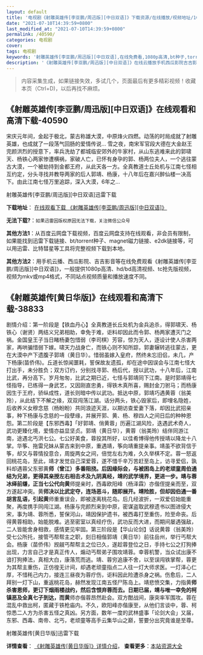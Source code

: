 ```yaml
---
layout: default
title: '电视剧《射雕英雄传[李亚鹏/周迅版][中日双语]》下载资源/在线播放/视频地址/1080p/高清/蓝光'
date: "2021-07-10T14:39:59+0800"
last_modified_at: "2021-07-10T14:39:59+0800"
permalink: /40590/
categories: 电视剧
cover:
tags: 电视剧
keywords: '射雕英雄传[李亚鹏/周迅版][中日双语],在线免费看,1080p高清,bt种子,torrent,百度云盘,magnet,磁力链,迅雷下载资源'
description: '《射雕英雄传[李亚鹏/周迅版][中日双语]》在线云播放手机西瓜影院吉吉影音免费看，1080p高清bd/hd未删减完整版和tc抢先枪版，mkv/mp4格式，附带bt/torrent种子、magnet/磁力链、百度云盘、网盘资源迅雷下载链接'
---
```


>内容采集生成，如果链接失效，多试几个，页面最后有更多精彩视频！收藏本页（Ctrl+D)，以后再找不麻烦。


## 《射雕英雄传[李亚鹏/周迅版][中日双语]》在线观看和高清下载-40590

宋庆元年间，金起于极北，蒙古称雄大漠，中原烽火四燃。动荡的时局成就了射雕英雄，也成就了一段荡气回肠的爱情传说… 雪之夜，南宋军官段大德在大金赵王完颜洪烈的授意下，率兵洗劫了都城临安郊外的牛家村，从山东逃难来此的郭啸天、杨铁心两家惨遭横祸，家破人亡，已怀有身孕的郭、杨两位夫人，一个逃往蒙古大漠，一个被劫持到金都王府，从此天各一方。全真教道士丘处机与江南七怪相互约定，分头寻找并教导两家的后人郭靖、杨康，十八年后在嘉兴醉仙楼一决高下。由此江南七怪万里追踪，深入大漠，6年之...


射雕英雄传[李亚鹏/周迅版][中日双语]迅雷下载

**下载地址**： [在线观看下载 《射雕英雄传[李亚鹏/周迅版][中日双语]》](https://www.993dy.com//vod-detail-id-11760.html) 


**无法下载?**：`如果迅雷因版权原因无法下载，关注微信公众号 `

**其他方法1**：从百度云网盘下载视频，百度云网盘支持在线观看，非会员有限制，如果能找到迅雷下载链接、bt/torrent种子、magnet磁力链接、e2dk链接等，可以用迅雷、比特彗星等工具将完整视频下载到本地。

**其他方法2**：用手机云播、西瓜影院、吉吉影音等在线免费观看《射雕英雄传[李亚鹏/周迅版][中日双语]》，一般提供1080p高清、hd/bd高清视频、tc抢先版视频，视频为mkv或mp4格式，不同站点视频质量和播放速度不同。


## 《射雕英雄传[黄日华版]》在线观看和高清下载-38833

剧情介绍：第一阶段是【铁血丹心】全真教道长丘处机为金兵追杀，得郭啸天、杨铁心（谢贤）两结义兄弟相助，幸免于难，讵料却因此而令郭、杨两家遭灭门之祸。金国皇王子当日睹杨妻包惜弱（李司棋）芳容，惊为天人，逐设计使人杀害两家，再哄骗惜弱下嫁。啸天力战身亡，而铁心则不知所踪，郭妻辗转逃往蒙古，更在大漠中产下遗腹子郭靖（黄日华）。惜弱虽嫁入皇府，然终未忘旧侣，未几，产下杨康(苗侨伟)。丘道长惊闻噩耗，誓保故友遗孤，却在途中因误会与江南七怪大打出手，未分胜负；双方订约，分别找寻郭、杨后代，授以武功，十八年后，江南比武，再分高下。岁月匆匆，比武之期已近，七怪与郭靖同下江南。是时郭靖得七怪指导，已练得一身武艺，又因刚直忠勇，得铁木真所喜，赐封金刀驸马；而杨康因生于王府，骄纵成性，道长则暗中传以武功。抵达中原，郭靖巧遇黄蓉（翁美玲），从此结下不解之缘，双双闯荡江湖。话分两头，铁心毁家后，即埋名隐姓，后收养义女穆念慈（杨盼盼）共同浪迹天涯，以期访查爱妻下落，却因比武招亲事，种下杨康与念慈的一段孽缘，并展开郭、黄、杨、穆四人之间日后的种种恩怨。第二阶段是【东邪西毒】「好郭靖、俏黄蓉」历遍江湖风险，迭遇武术奇人，武功更臻化境，爱情亦益显坚贞。郭靖（黄日华），黄蓉（翁美玲）结伴同游江南，途遇北丐洪七公。七公好美食，蓉投其所好，以佳肴博得他传授靖以降龙十八掌。华筝、拖雷兄妹从蒙古来到中原，重遇靖，筝向靖重提亲事。靖虽不欲背信于筝，却又与蓉情投意合，周旋两女之间，倍觉左右为难，久久举棋不定。蓉一怒返回桃花岛，至此，靖才发觉自己深爱蓉，遂不惜千辛万苦赶至岛上，访寻爱侣，孰料却遇蓉父东邪黄**师（曾江）多番阻挠。后因缘际会，与被困岛上的老顽童周伯通结为兄弟，更得其亲授左右相击术及九阴真经，靖的武学境界，更进一步。靖与蓉冰绎前缣，正当七公代向黄**师提亲时，西毒欧阳峰（杨泽霖）亦偕侄提亲而至，双方遂起冲突。黄**师决以比武定夺，连场恶斗，随即展开。靖险胜，但却因伯通一番胡言乱语，引起黄**师重重误会，即被逐离桃花岛。后几经波折，一双爱侣始能重聚，再度携手同闯江湖。杨康与完颜烈来到中原，密谋盗取武穆遗书以图进侵大宋，事为靖、蓉所悉，誓保河山，靖因保护遗书，被西毒打至重伤，险至命丧。后得黄蓉相助，始能脱难。逃至密室以真经疗伤，武功反而大进，而期间屡遇强敌，二人皆能舍身相救，感情更见牢固。第三阶段是【华山论剑】话说黄蓉（翁美玲）受七公所托，接管丐帮帮主之职，刻日相偕郭靖（黄日华）前往岳州，举行丐帮大会。杨康（苗侨伟）觊觎丐帮帮主之位已久，遂趁蓉登位之日，手持七公之打狗捧出现，力言自己才是真正传人，煽动丐帮弟子围攻靖蓉。幸蓉机警，当众试出康不谙打狗捧法，真相大白，康落荒而逃。靖、蓉穷追康不舍，以至误闯铁掌帮，蓉更为其帮主重伤，正仿徨无计间，却遇老顽童指点二人往一灯大师求医。一灯泽心仁厚，不惜秏己内力，接连三昼夜为蓉疗伤，讵料因此险遭杀身之祸。伤愈后，二人拜别一灯下山，重返桃花岛，赫然发现江南五怪尸陈岛上。靖悲愤交集，力指黄**师杀害恩师，更订下烟雨楼战约，然后含恨弃蓉而去。日期已届，靖与唯一幸免的柯镇恶及全真七子到达，而黄**师亦偕蓉昂然赴会。双方酣战间，康突率军围攻。蓉在混乱中救出柯，匿藏于铁枪庙内。不久，欧阳峰亦偕康至，从他们言谈中，蓉、柯惊悉二人方为杀害五怪之真凶。另方面，数年一度的武林盛事「论剑大会」又届，东邪、西毒、南帝、北丐，老顽童等高手云集华山之巅，誓要分出究竟谁是至尊。


射雕英雄传[黄日华版]迅雷下载

**详情查看**： [《射雕英雄传[黄日华版]》详情介绍](/movie/38833/)， **查看更多**：[本站资源大全](/movie/t/all/)


